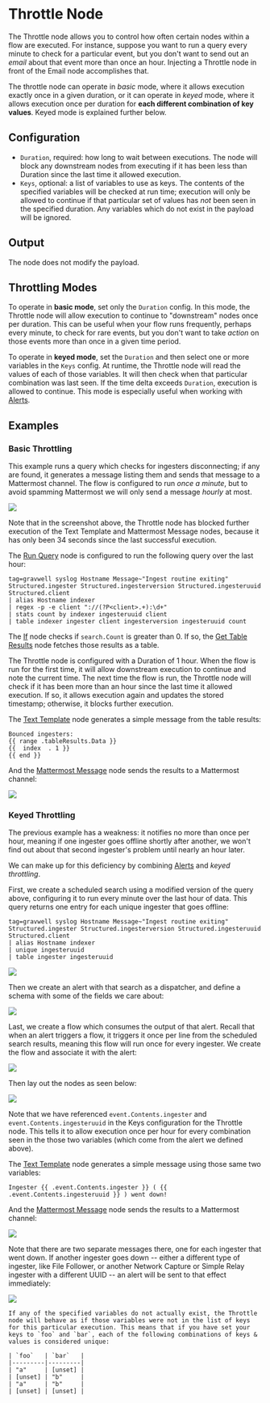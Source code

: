 # Throttle Node

The Throttle node allows you to control how often certain nodes within a flow are executed. For instance, suppose you want to run a query every minute to check for a particular event, but you don't want to send out an *email* about that event more than once an hour. Injecting a Throttle node in front of the Email node accomplishes that.

The throttle node can operate in *basic* mode, where it allows execution exactly once in a given duration, or it can operate in *keyed* mode, where it allows execution once per duration for **each different combination of key values**. Keyed mode is explained further below.

## Configuration

* `Duration`, required: how long to wait between executions. The node will block any downstream nodes from executing if it has been less than Duration since the last time it allowed execution.
* `Keys`, optional: a list of variables to use as keys. The contents of the specified variables will be checked at run time; execution will only be allowed to continue if that particular set of values has *not* been seen in the specified duration. Any variables which do not exist in the payload will be ignored.

## Output

The node does not modify the payload.

## Throttling Modes

To operate in **basic mode**, set only the `Duration` config. In this mode, the Throttle node will allow execution to continue to "downstream" nodes once per duration. This can be useful when your flow runs frequently, perhaps every minute, to check for rare events, but you don't want to take *action* on those events more than once in a given time period.

To operate in **keyed mode**, set the `Duration` and then select one or more variables in the `Keys` config. At runtime, the Throttle node will read the values of each of those variables. It will then check when that particular combination was last seen. If the time delta exceeds `Duration`, execution is allowed to continue. This mode is especially useful when working with [Alerts](/alerts/alerts).

## Examples

### Basic Throttling

This example runs a query which checks for ingesters disconnecting; if any are found, it generates a message listing them and sends that message to a Mattermost channel. The flow is configured to run *once a minute*, but to avoid spamming Mattermost we will only send a message *hourly* at most.

![](throttle-example.png)

Note that in the screenshot above, the Throttle node has blocked further execution of the Text Template and Mattermost Message nodes, because it has only been 34 seconds since the last successful execution.

The [Run Query](runquery) node is configured to run the following query over the last hour:

```gravwell
tag=gravwell syslog Hostname Message~"Ingest routine exiting" Structured.ingester Structured.ingesterversion Structured.ingesteruuid Structured.client 
| alias Hostname indexer 
| regex -p -e client "://(?P<client>.+):\d+" 
| stats count by indexer ingesteruuid client 
| table indexer ingester client ingesterversion ingesteruuid count
```

The [If](if) node checks if `search.Count` is greater than 0. If so, the [Get Table Results](gettableresults) node fetches those results as a table.

The Throttle node is configured with a Duration of 1 hour. When the flow is run for the first time, it will allow downstream execution to continue and note the current time. The next time the flow is run, the Throttle node will check if it has been more than an hour since the last time it allowed execution. If so, it allows execution again and updates the stored timestamp; otherwise, it blocks further execution.

The [Text Template](template) node generates a simple message from the table results:

```
Bounced ingesters:
{{ range .tableResults.Data }}
{{  index  . 1 }}
{{ end }}
```

And the [Mattermost Message](mattermost) node sends the results to a Mattermost channel:

![](throttle-output.png)

### Keyed Throttling

The previous example has a weakness: it notifies no more than once per hour, meaning if one ingester goes offline shortly after another, we won't find out about that second ingester's problem until nearly an hour later.

We can make up for this deficiency by combining [Alerts](/alerts/alerts) and *keyed throttling*.

First, we create a scheduled search using a modified version of the query above, configuring it to run every minute over the last hour of data. This query returns one entry for each unique ingester that goes offline:

```gravwell
tag=gravwell syslog Hostname Message~"Ingest routine exiting" Structured.ingester Structured.ingesterversion Structured.ingesteruuid Structured.client 
| alias Hostname indexer 
| unique ingesteruuid 
| table ingester ingesteruuid
```

![](throttle-scheduled-search.png)

Then we create an alert with that search as a dispatcher, and define a schema with some of the fields we care about:

![](throttle-alert.png)

Last, we create a flow which consumes the output of that alert. Recall that when an alert triggers a flow, it triggers it once per line from the scheduled search results, meaning this flow will run once for every ingester. We create the flow and associate it with the alert:

![](throttle-flow1.png)

Then lay out the nodes as seen below:

![](throttle-flow2.png)

Note that we have referenced `event.Contents.ingester` and `event.Contents.ingesteruuid` in the Keys configuration for the Throttle node. This tells it to allow execution once per hour for every combination seen in the those two variables (which come from the alert we defined above).

The [Text Template](template) node generates a simple message using those same two variables:

```
Ingester {{ .event.Contents.ingester }} ( {{ .event.Contents.ingesteruuid }} ) went down!
```

And the [Mattermost Message](mattermost) node sends the results to a Mattermost channel:

![](throttle-keyed-output.png)

Note that there are two separate messages there, one for each ingester that went down. If another ingester goes down -- either a different type of ingester, like File Follower, or another Network Capture or Simple Relay ingester with a different UUID -- an alert will be sent to that effect immediately:

![](throttle-keyed-output2.png)

```{note}
If any of the specified variables do not actually exist, the Throttle node will behave as if those variables were not in the list of keys for this particular execution. This means that if you have set your keys to `foo` and `bar`, each of the following combinations of keys & values is considered unique:

| `foo`   | `bar`   |
|---------|---------|
| "a"     | [unset] |
| [unset] | "b"     |
| "a"     | "b"     |
| [unset] | [unset] |
```


